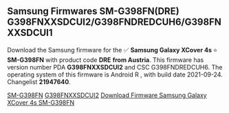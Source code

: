 <h2>Samsung Firmwares SM-G398FN(DRE) G398FNXXSDCUI2/G398FNDREDCUH6/G398FNXXSDCUI1</h2>
Download the Samsung firmware for the ✅ <strong>Samsung Galaxy XCover 4s </strong> ⭐ <strong>SM-G398FN</strong> with product code <strong>DRE</strong> <strong> from Austria</strong>. This firmware has version number PDA <strong>G398FNXXSDCUI2</strong> and CSC G398FNDREDCUH6. The operating system of this firmware is Android R , with build date 2021-09-24. Changelist <strong>21947640</strong>.


[SM-G398FN](https://samfirm.shop/samsung/model/SM-G398FN)
[G398FNXXSDCUI2](https://samfirm.shop/samsung/pda/G398FNXXSDCUI2)
[Download Firmware Samsung Galaxy XCover 4s SM-G398FN](https://samfirm.shop/samsung/firmware/459817)
